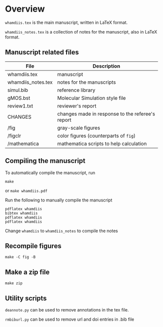 # Overview

`whamdiis.tex` is the main manuscript, written in LaTeX format.

`whamdiis_notes.tex` is a collection of notes for the manuscript, also in LaTeX format.


## Manuscript related files

File                | Description
--------------------|----------------------------------
whamdiis.tex        | manuscript
whamdiis_notes.tex  | notes for the manuscripts
simul.bib           | reference library
gMOS.bst            | Molecular Simulation style file
review1.txt         | reviewer's report
CHANGES             | changes made in response to the referee's report
/fig                | gray-scale figures
/figclr             | color figures (counterparts of `fig`)
/mathematica        | mathematica scripts to help calculation



## Compiling the manuscript

To automatically compile the manuscript, run
```
make
```
or `make whamdiis.pdf`


Run the following to manually compile the manuscript
```
pdflatex whamdiis
bibtex whamdiis
pdflatex whamdiis
pdflatex whamdiis
```

Change `whamdiis` to `whamdiis_notes` to compile the notes


## Recompile figures

```
make -C fig -B
```


## Make a zip file

```
make zip
```



## Utility scripts

`deannote.py` can be used to remove annotations in the tex file.

`rmbiburl.py` can be used to remove url and doi entries in .bib file
